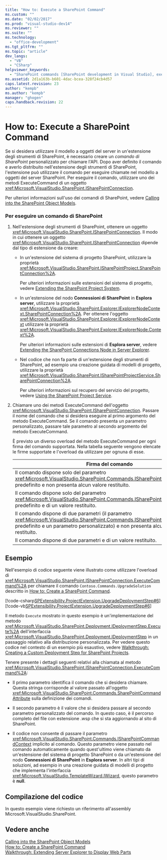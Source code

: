 ```yaml
---
title: "How to: Execute a SharePoint Command"
ms.custom: ""
ms.date: "02/02/2017"
ms.prod: "visual-studio-dev14"
ms.reviewer: ""
ms.suite: ""
ms.technology: 
  - "office-development"
ms.tgt_pltfrm: ""
ms.topic: "article"
dev_langs: 
  - "VB"
  - "CSharp"
helpviewer_keywords: 
  - "SharePoint commands [SharePoint development in Visual Studio], executing"
ms.assetid: 2d1a163b-b601-4dac-bcea-328f24cb4d57
caps.latest.revision: 23
author: "kempb"
ms.author: "kempb"
manager: "ghogen"
caps.handback.revision: 22
---
```

# How to: Execute a SharePoint Command
  Se si desidera utilizzare il modello a oggetti del server in un'estensione degli strumenti di SharePoint, è necessario creare un *comando di SharePoint* personalizzato per chiamare l'API.  Dopo aver definito il comando e averlo distribuito nell'estensione degli strumenti di SharePoint, l'estensione può utilizzare il comando per eseguire chiamate nel modello a oggetti del server SharePoint.  Per eseguire il comando, utilizzare uno dei metodi ExecuteCommand di un oggetto <xref:Microsoft.VisualStudio.SharePoint.ISharePointConnection>.  
  
 Per ulteriori informazioni sull'uso dei comandi di SharePoint, vedere [Calling into the SharePoint Object Models](../sharepoint/calling-into-the-sharepoint-object-models.md).  
  
### Per eseguire un comando di SharePoint  
  
1.  Nell'estensione degli strumenti di SharePoint, ottenere un oggetto <xref:Microsoft.VisualStudio.SharePoint.ISharePointConnection>.  Il modo in cui ottenere un oggetto <xref:Microsoft.VisualStudio.SharePoint.ISharePointConnection> dipende dal tipo di estensione da creare:  
  
    -   In un'estensione del sistema di progetto SharePoint, utilizzare la proprietà <xref:Microsoft.VisualStudio.SharePoint.ISharePointProject.SharePointConnection%2A>.  
  
         Per ulteriori informazioni sulle estensioni del sistema di progetto, vedere [Extending the SharePoint Project System](../sharepoint/extending-the-sharepoint-project-system.md).  
  
    -   In un'estensione del nodo **Connessioni di SharePoint** in **Esplora server**, utilizzare la proprietà <xref:Microsoft.VisualStudio.SharePoint.Explorer.IExplorerNodeContext.SharePointConnection%2A>.  Per ottenere l'oggetto <xref:Microsoft.VisualStudio.SharePoint.Explorer.IExplorerNodeContext> utilizzare la proprietà <xref:Microsoft.VisualStudio.SharePoint.Explorer.IExplorerNode.Context%2A>.  
  
         Per ulteriori informazioni sulle estensioni di **Esplora server**, vedere [Extending the SharePoint Connections Node in Server Explorer](../sharepoint/extending-the-sharepoint-connections-node-in-server-explorer.md).  
  
    -   Nel codice che non fa parte di un'estensione degli strumenti di SharePoint, ad esempio una creazione guidata di modelli di progetto, utilizzare la proprietà <xref:Microsoft.VisualStudio.SharePoint.ISharePointProjectService.SharePointConnection%2A>.  
  
         Per ulteriori informazioni sul recupero del servizio del progetto, vedere [Using the SharePoint Project Service](../sharepoint/using-the-sharepoint-project-service.md).  
  
2.  Chiamare uno dei metodi ExecuteCommand dell'oggetto <xref:Microsoft.VisualStudio.SharePoint.ISharePointConnection>.  Passare il nome del comando che si desidera eseguire al primo argomento del metodo ExecuteCommand.  Se il comando presenta un parametro personalizzato, passare tale parametro al secondo argomento del metodo ExecuteCommand.  
  
     È previsto un diverso overload del metodo ExecuteCommand per ogni firma del comando supportata.  Nella tabella seguente vengono elencate le firme supportate e l'overload da utilizzare per ognuna di esse.  
  
    |Firma del comando|Overload del metodo ExecuteCommand da utilizzare|  
    |-----------------------|------------------------------------------------------|  
    |Il comando dispone solo del parametro <xref:Microsoft.VisualStudio.SharePoint.Commands.ISharePointCommandContext> predefinito e non presenta alcun valore restituito.|<xref:Microsoft.VisualStudio.SharePoint.ISharePointConnection.ExecuteCommand%2A>|  
    |Il comando dispone solo del parametro <xref:Microsoft.VisualStudio.SharePoint.Commands.ISharePointCommandContext> predefinito e di un valore restituito.|<xref:Microsoft.VisualStudio.SharePoint.ISharePointConnection.ExecuteCommand%2A>|  
    |Il comando dispone di due parametri \(il parametro <xref:Microsoft.VisualStudio.SharePoint.Commands.ISharePointCommandContext> predefinito e un parametro personalizzato\) e non presenta alcun valore restituito.|<xref:Microsoft.VisualStudio.SharePoint.ISharePointConnection.ExecuteCommand%2A>|  
    |Il comando dispone di due parametri e di un valore restituito.|<xref:Microsoft.VisualStudio.SharePoint.ISharePointConnection.ExecuteCommand%2A>|  
  
## Esempio  
 Nell'esempio di codice seguente viene illustrato come utilizzare l'overload di <xref:Microsoft.VisualStudio.SharePoint.ISharePointConnection.ExecuteCommand%2A> per chiamare il comando `Contoso.Commands.UpgradeSolution` descritto in [How to: Create a SharePoint Command](../sharepoint/how-to-create-a-sharepoint-command.md).  
  
 [!code-csharp[SPExtensibility.ProjectExtension.UpgradeDeploymentStep#6](../snippets/csharp/VS_Snippets_OfficeSP/spextensibility.projectextension.upgradedeploymentstep/CS/deploymentstepextension/upgradestep.cs#6)]
 [!code-vb[SPExtensibility.ProjectExtension.UpgradeDeploymentStep#6](../snippets/visualbasic/VS_Snippets_OfficeSP/spextensibility.projectextension.upgradedeploymentstep/vb/deploymentstepextension/upgradestep.vb#6)]  
  
 Il metodo `Execute` mostrato in questo esempio è un'implementazione del metodo <xref:Microsoft.VisualStudio.SharePoint.Deployment.IDeploymentStep.Execute%2A> dell'interfaccia <xref:Microsoft.VisualStudio.SharePoint.Deployment.IDeploymentStep> in un passaggio relativo alla distribuzione personalizzata.  Per vedere questo codice nel contesto di un esempio più esaustivo, vedere [Walkthrough: Creating a Custom Deployment Step for SharePoint Projects](../sharepoint/walkthrough-creating-a-custom-deployment-step-for-sharepoint-projects.md).  
  
 Tenere presente i dettagli seguenti relativi alla chiamata al metodo <xref:Microsoft.VisualStudio.SharePoint.ISharePointConnection.ExecuteCommand%2A>:  
  
-   Il primo parametro identifica il comando che si desidera chiamare.  Questa stringa corrisponde al valore passato all'oggetto <xref:Microsoft.VisualStudio.SharePoint.Commands.SharePointCommandAttribute> sulla definizione dei comandi.  
  
-   Il secondo parametro è il valore che si desidera passare al secondo parametro personalizzato del comando.  In questo caso, è il percorso completo del file con estensione .wsp che si sta aggiornando al sito di SharePoint.  
  
-   Il codice non consente di passare il parametro <xref:Microsoft.VisualStudio.SharePoint.Commands.ISharePointCommandContext> implicito al comando.  Questo parametro viene passato nel comando automaticamente quando quest'ultimo viene chiamato da un'estensione del sistema di progetto SharePoint o da un'estensione del nodo **Connessioni di SharePoint** in **Esplora server**.  In altri tipi di soluzioni, ad esempio in una creazione guidata di modelli di progetto che implementa l'interfaccia <xref:Microsoft.VisualStudio.TemplateWizard.IWizard>, questo parametro è **null**.  
  
## Compilazione del codice  
 In questo esempio viene richiesto un riferimento all'assembly Microsoft.VisualStudio.SharePoint.  
  
## Vedere anche  
 [Calling into the SharePoint Object Models](../sharepoint/calling-into-the-sharepoint-object-models.md)   
 [How to: Create a SharePoint Command](../sharepoint/how-to-create-a-sharepoint-command.md)   
 [Walkthrough: Extending Server Explorer to Display Web Parts](../sharepoint/walkthrough-extending-server-explorer-to-display-web-parts.md)  
  
  